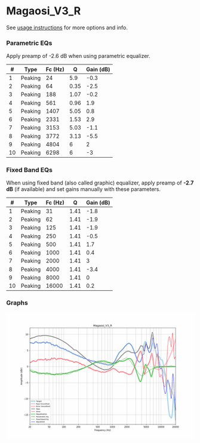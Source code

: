 # Magaosi_V3_R
See [usage instructions](https://github.com/jaakkopasanen/AutoEq#usage) for more options and info.

### Parametric EQs
Apply preamp of -2.6 dB when using parametric equalizer.

|   # | Type    |   Fc (Hz) |    Q |   Gain (dB) |
|-----|---------|-----------|------|-------------|
|   1 | Peaking |        24 | 5.9  |        -0.3 |
|   2 | Peaking |        64 | 0.35 |        -2.5 |
|   3 | Peaking |       188 | 1.07 |        -0.2 |
|   4 | Peaking |       561 | 0.96 |         1.9 |
|   5 | Peaking |      1407 | 5.05 |         0.8 |
|   6 | Peaking |      2331 | 1.53 |         2.9 |
|   7 | Peaking |      3153 | 5.03 |        -1.1 |
|   8 | Peaking |      3772 | 3.13 |        -5.5 |
|   9 | Peaking |      4804 | 6    |         2   |
|  10 | Peaking |      6298 | 6    |        -3   |

### Fixed Band EQs
When using fixed band (also called graphic) equalizer, apply preamp of **-2.7 dB** (if available) and set gains manually with these parameters.

|   # | Type    |   Fc (Hz) |    Q |   Gain (dB) |
|-----|---------|-----------|------|-------------|
|   1 | Peaking |        31 | 1.41 |        -1.8 |
|   2 | Peaking |        62 | 1.41 |        -1.9 |
|   3 | Peaking |       125 | 1.41 |        -1.9 |
|   4 | Peaking |       250 | 1.41 |        -0.5 |
|   5 | Peaking |       500 | 1.41 |         1.7 |
|   6 | Peaking |      1000 | 1.41 |         0.4 |
|   7 | Peaking |      2000 | 1.41 |         3   |
|   8 | Peaking |      4000 | 1.41 |        -3.4 |
|   9 | Peaking |      8000 | 1.41 |         0   |
|  10 | Peaking |     16000 | 1.41 |         0.2 |

### Graphs
![](./Magaosi_V3_R.png)
